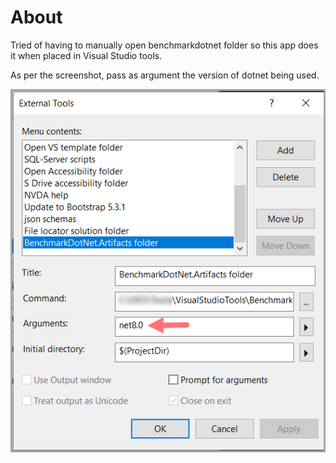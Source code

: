 ﻿# About

Tried of having to manually open benchmarkdotnet folder so this app does it when placed in Visual Studio tools.

As per the screenshot, pass as argument the version of dotnet being used.

![Screeshot](assets/screenshot.png)